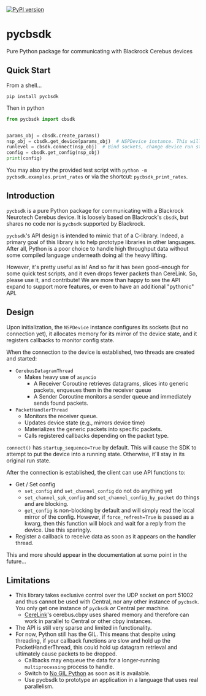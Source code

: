 [![PyPI version](https://badge.fury.io/py/pycbsdk.svg)](https://badge.fury.io/py/pycbsdk)

# pycbsdk

Pure Python package for communicating with Blackrock Cerebus devices

## Quick Start

From a shell...

```shell
pip install pycbsdk
```

Then in python

```Python
from pycbsdk import cbsdk


params_obj = cbsdk.create_params()
nsp_obj = cbsdk.get_device(params_obj)  # NSPDevice instance. This will be the first argument to most API calls. 
runlevel = cbsdk.connect(nsp_obj)  # Bind sockets, change device run state, and get device config.
config = cbsdk.get_config(nsp_obj)
print(config)
```

You may also try the provided test script with `python -m pycbsdk.examples.print_rates` or via the shortcut: `pycbsdk_print_rates`.

## Introduction

`pycbsdk` is a pure Python package for communicating with a Blackrock Neurotech Cerebus device. It is loosely based on Blackrock's `cbsdk`, but shares no code nor is `pycbsdk` supported by Blackrock.

`pycbsdk`'s API design is intended to mimic that of a C-library. Indeed, a primary goal of this library is to help prototype libraries in other languages. After all, Python is a poor choice to handle high throughput data without some compiled language underneath doing all the heavy lifting.

However, it's pretty useful as is! And so far it has been good-enough for some quick test scripts, and it even drops fewer packets than CereLink. So, please use it, and contribute! We are more than happy to see the API expand to support more features, or even to have an additional "pythonic" API.

## Design

Upon initialization, the `NSPDevice` instance configures its sockets (but no connection yet), it allocates memory for its mirror of the device state, and it registers callbacks to monitor config state.

When the connection to the device is established, two threads are created and started:
* `CerebusDatagramThread`
  * Makes heavy use of `asyncio`
    * A Receiver Coroutine retrieves datagrams, slices into generic packets, enqueues them in the receiver queue
    * A Sender Coroutine monitors a sender queue and immediately sends found packets.
* `PacketHandlerThread`
  * Monitors the receiver queue.
  * Updates device state (e.g., mirrors device time)
  * Materializes the generic packets into specific packets.
  * Calls registered callbacks depending on the packet type.

`connect()` has `startup_sequence=True` by default. This will cause the SDK to attempt to put the device into a running state. Otherwise, it'll stay in its original run state.

After the connection is established, the client can use API functions to:
* Get / Set config
  * `set_config` and `set_channel_config` do not do anything yet
  * `set_channel_spk_config` and `set_channel_config_by_packet` do things and are blocking.
  * `get_config` is non-blocking by default and will simply read the local mirror of the config. However, if `force_refresh=True` is passed as a kwarg, then this function will block and wait for a reply from the device. Use this sparingly.
* Register a callback to receive data as soon as it appears on the handler thread.
  
This and more should appear in the documentation at some point in the future...

## Limitations

* This library takes exclusive control over the UDP socket on port 51002 and thus cannot be used with Central, nor any other instance of `pycbsdk`. You only get one instance of `pycbsdk` _or_ Central per machine.
  * [CereLink](https://github.com/CerebusOSS/CereLink)'s cerebus.cbpy uses shared memory and therefore can work in parallel to Central or other cbpy instances.
* The API is still very sparse and limited in functionality.
* For now, Python still has the GIL. This means that despite using threading, if your callback functions are slow and hold up the PacketHandlerThread, this could hold up datagram retrieval and ultimately cause packets to be dropped.
  * Callbacks may enqueue the data for a longer-running `multiprocessing` process to handle.
  * Switch to [No GIL Python](https://peps.python.org/pep-0703/) as soon as it is available.
  * Use pycbsdk to prototype an application in a language that uses real parallelism.
